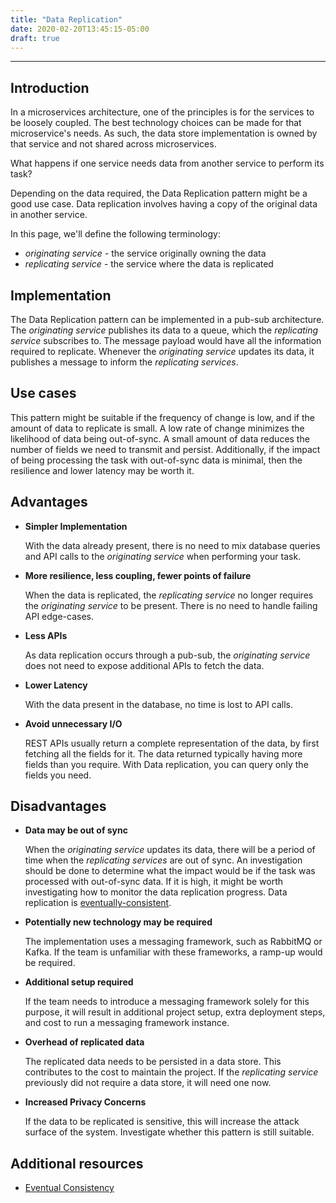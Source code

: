 ```yaml
---
title: "Data Replication"
date: 2020-02-20T13:45:15-05:00
draft: true
---
```


---

## Introduction

In a microservices architecture, one of the principles is for the services to be loosely coupled. 
The best technology choices can be made for that microservice's needs. 
As such, the data store implementation is owned by that service and not shared across microservices. 

What happens if one service needs data from another service to perform its task?

Depending on the data required, the Data Replication pattern might be a good use case.
Data replication involves having a copy of the original data in another service.

In this page, we'll define the following terminology:
- _originating service_ - the service originally owning the data
- _replicating service_ - the service where the data is replicated 

## Implementation

The Data Replication pattern can be implemented in a pub-sub architecture. The _originating service_ publishes its
data to a queue, which the _replicating service_ subscribes to. The message payload would have all the information
required to replicate. Whenever the _originating service_ updates its data, 
it publishes a message to inform the _replicating services_.

## Use cases

This pattern might be suitable if the frequency of change is low, and if the amount of data to replicate is small.
A low rate of change minimizes the likelihood of data being out-of-sync.
A small amount of data reduces the number of fields we need to transmit and persist.
Additionally, if the impact of being processing the task with out-of-sync data is minimal, then the resilience and
lower latency may be worth it.  

## Advantages

- __Simpler Implementation__
    
    With the data already present, there is no need to mix database queries and API calls to the _originating service_
    when performing your task.
    
- __More resilience, less coupling, fewer points of failure__

    When the data is replicated, the _replicating service_ no longer requires the _originating service_ to be present.
    There is no need to handle failing API edge-cases.

- __Less APIs__

    As data replication occurs through a pub-sub, the _originating service_ does not need to expose additional APIs to
    fetch the data.

- __Lower Latency__

    With the data present in the database, no time is lost to API calls.
    
- __Avoid unnecessary I/O__

    REST APIs usually return a complete representation of the data, by first fetching all the fields for it.
    The data returned typically having more fields than you require.
    With Data replication, you can query only the fields you need.

## Disadvantages

- __Data may be out of sync__

    When the _originating service_ updates its data, there will be a period of time when the _replicating services_ are
    out of sync. An investigation should be done to determine what the impact would be if the task was processed with
    out-of-sync data. If it is high, it might be worth investigating how to monitor the data replication progress.
    Data replication is [eventually-consistent](https://en.wikipedia.org/wiki/Eventual_consistency).

- __Potentially new technology may be required__

    The implementation uses a messaging framework, such as RabbitMQ or Kafka. If the team is unfamiliar with these
    frameworks, a ramp-up would be required. 

- __Additional setup required__

    If the team needs to introduce a messaging framework solely for this purpose, it will result in additional 
    project setup, extra deployment steps, and cost to run a messaging framework instance.
    
- __Overhead of replicated data__

    The replicated data needs to be persisted in a data store. This contributes to the cost to maintain the project. 
    If the _replicating service_ previously did not require a data store, it will need one now.

- __Increased Privacy Concerns__

    If the data to be replicated is sensitive, this will increase the attack surface of the system. 
    Investigate whether this pattern is still suitable.
    
## Additional resources

- [Eventual Consistency](https://en.wikipedia.org/wiki/Eventual_consistency)